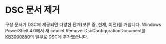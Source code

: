 # <a name="remove-dsc-documents"></a>DSC 문서 제거

구성 문서가 DSC에 제공되면 다양한 단계(보류 중, 현재, 이전)를 거칩니다. Windows PowerShell 4.0에서 새 cmdlet Remove-DscConfigurationDocument를 [KB3000850](https://support.microsoft.com/en-us/kb/3000850)의 일부로 DSC에 추가했습니다. 

